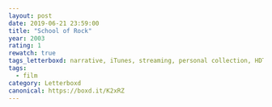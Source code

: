 ```yaml
---
layout: post 
date: 2019-06-21 23:59:00
title: "School of Rock"
year: 2003
rating: 1
rewatch: true
tags_letterboxd: narrative, iTunes, streaming, personal collection, HDTV, NYC
tags:
  - film
category: Letterboxd
canonical: https://boxd.it/K2xRZ
---
```

